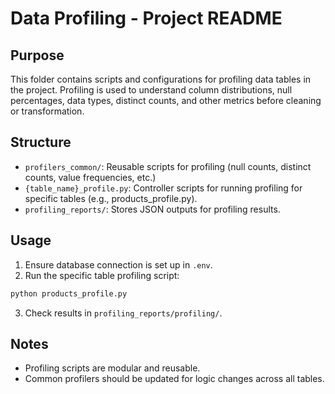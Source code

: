 
# Data Profiling - Project README

## Purpose
This folder contains scripts and configurations for profiling data tables in the project. Profiling is used to understand column distributions, null percentages, data types, distinct counts, and other metrics before cleaning or transformation.

## Structure
- `profilers_common/`: Reusable scripts for profiling (null counts, distinct counts, value frequencies, etc.)
- `{table_name}_profile.py`: Controller scripts for running profiling for specific tables (e.g., products_profile.py).
- `profiling_reports/`: Stores JSON outputs for profiling results.

## Usage
1. Ensure database connection is set up in `.env`.
2. Run the specific table profiling script:
```bash
python products_profile.py
```
3. Check results in `profiling_reports/profiling/`.

## Notes
- Profiling scripts are modular and reusable.
- Common profilers should be updated for logic changes across all tables.

